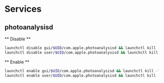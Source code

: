 # Services

## photoanalysisd

** Disable **

``` bash
launchctl disable gui/$UID/com.apple.photoanalysisd && launchctl kill -TERM gui/$UID/com.apple.photoanalysisd
launchctl disable user/$UID/com.apple.photoanalysisd && launchctl kill -TERM user/$UID/com.apple.photoanalysisd
```

** Enable **

``` bash
launchctl enable gui/$UID/com.apple.photoanalysisd && launchctl kill -TERM gui/$UID/com.apple.photoanalysisd
launchctl enable user/$UID/com.apple.photoanalysisd && launchctl kill -TERM user/$UID/com.apple.photoanalysisd
```
